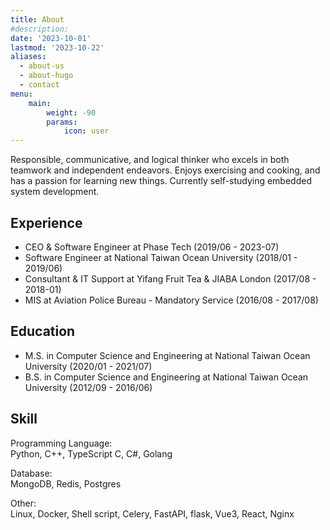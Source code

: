 ```yaml
---
title: About
#description: 
date: '2023-10-01'
lastmod: '2023-10-22'
aliases:
  - about-us
  - about-hugo
  - contact
menu:
    main: 
        weight: -90
        params:
            icon: user
---
```


Responsible, communicative, and logical thinker who excels in both teamwork and independent endeavors. Enjoys exercising and cooking, and has a passion for learning new things. Currently self-studying embedded system development.

## Experience
* CEO & Software Engineer at Phase Tech (2019/06 - 2023-07)
* Software Engineer at National Taiwan Ocean University (2018/01 - 2019/06)
* Consultant & IT Support at Yifang Fruit Tea & JIABA London (2017/08 - 2018-01)
* MIS at Aviation Police Bureau - Mandatory Service (2016/08 - 2017/08)

## Education
* M.S. in Computer Science and Engineering at National Taiwan Ocean University (2020/01 - 2021/07)
* B.S. in Computer Science and Engineering at National Taiwan Ocean University (2012/09 - 2016/06)

## Skill
Programming Language:  
Python, C++, TypeScript C, C#, Golang

Database:  
MongoDB, Redis, Postgres

Other:  
Linux, Docker, Shell script, Celery, FastAPI, flask, Vue3, React, Nginx
